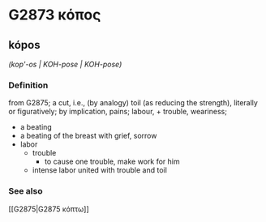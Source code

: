 # G2873 κόπος

## kópos

_(kop'-os | KOH-pose | KOH-pose)_

### Definition

from G2875; a cut, i.e., (by analogy) toil (as reducing the strength), literally or figuratively; by implication, pains; labour, + trouble, weariness; 

- a beating
- a beating of the breast with grief, sorrow
- labor
  - trouble
    - to cause one trouble, make work for him
  - intense labor united with trouble and toil

### See also

[[G2875|G2875 κόπτω]]
